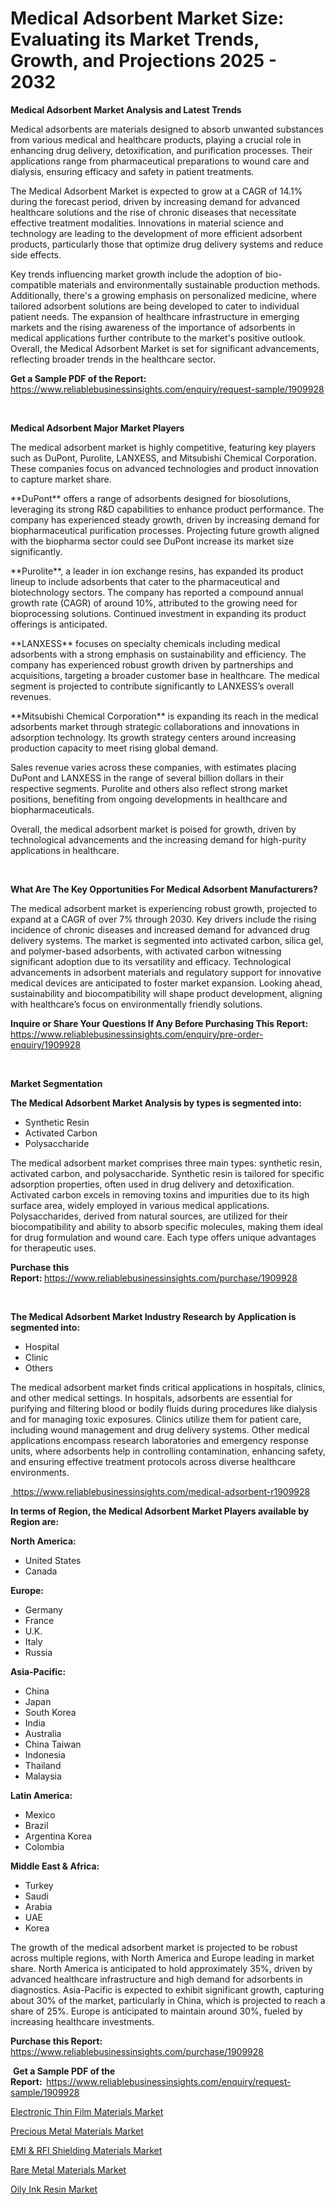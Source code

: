 <p><h1>Medical Adsorbent Market Size: Evaluating its Market Trends, Growth, and Projections 2025 - 2032</h1></p><p><strong>Medical Adsorbent Market Analysis and Latest Trends</strong></p>
<p><p>Medical adsorbents are materials designed to absorb unwanted substances from various medical and healthcare products, playing a crucial role in enhancing drug delivery, detoxification, and purification processes. Their applications range from pharmaceutical preparations to wound care and dialysis, ensuring efficacy and safety in patient treatments.</p><p>The Medical Adsorbent Market is expected to grow at a CAGR of 14.1% during the forecast period, driven by increasing demand for advanced healthcare solutions and the rise of chronic diseases that necessitate effective treatment modalities. Innovations in material science and technology are leading to the development of more efficient adsorbent products, particularly those that optimize drug delivery systems and reduce side effects.</p><p>Key trends influencing market growth include the adoption of bio-compatible materials and environmentally sustainable production methods. Additionally, there's a growing emphasis on personalized medicine, where tailored adsorbent solutions are being developed to cater to individual patient needs. The expansion of healthcare infrastructure in emerging markets and the rising awareness of the importance of adsorbents in medical applications further contribute to the market's positive outlook. Overall, the Medical Adsorbent Market is set for significant advancements, reflecting broader trends in the healthcare sector.</p></p>
<p><strong>Get a Sample PDF of the Report:&nbsp;</strong> <a href="https://www.reliablebusinessinsights.com/enquiry/request-sample/1909928?utm_campaign=116&utm_medium=2&utm_source=Github&utm_content=ia&utm_term=03042025&utm_id=medical-adsorbent">https://www.reliablebusinessinsights.com/enquiry/request-sample/1909928</a></p>
<p>&nbsp;</p>
<p><strong>Medical Adsorbent Major Market Players</strong></p>
<p><p>The medical adsorbent market is highly competitive, featuring key players such as DuPont, Purolite, LANXESS, and Mitsubishi Chemical Corporation. These companies focus on advanced technologies and product innovation to capture market share.</p><p>**DuPont** offers a range of adsorbents designed for biosolutions, leveraging its strong R&D capabilities to enhance product performance. The company has experienced steady growth, driven by increasing demand for biopharmaceutical purification processes. Projecting future growth aligned with the biopharma sector could see DuPont increase its market size significantly.</p><p>**Purolite**, a leader in ion exchange resins, has expanded its product lineup to include adsorbents that cater to the pharmaceutical and biotechnology sectors. The company has reported a compound annual growth rate (CAGR) of around 10%, attributed to the growing need for bioprocessing solutions. Continued investment in expanding its product offerings is anticipated.</p><p>**LANXESS** focuses on specialty chemicals including medical adsorbents with a strong emphasis on sustainability and efficiency. The company has experienced robust growth driven by partnerships and acquisitions, targeting a broader customer base in healthcare. The medical segment is projected to contribute significantly to LANXESS’s overall revenues.</p><p>**Mitsubishi Chemical Corporation** is expanding its reach in the medical adsorbents market through strategic collaborations and innovations in adsorption technology. Its growth strategy centers around increasing production capacity to meet rising global demand.</p><p>Sales revenue varies across these companies, with estimates placing DuPont and LANXESS in the range of several billion dollars in their respective segments. Purolite and others also reflect strong market positions, benefiting from ongoing developments in healthcare and biopharmaceuticals.</p><p>Overall, the medical adsorbent market is poised for growth, driven by technological advancements and the increasing demand for high-purity applications in healthcare.</p></p>
<p>&nbsp;</p>
<p><strong>What Are The Key Opportunities For Medical Adsorbent Manufacturers?</strong></p>
<p><p>The medical adsorbent market is experiencing robust growth, projected to expand at a CAGR of over 7% through 2030. Key drivers include the rising incidence of chronic diseases and increased demand for advanced drug delivery systems. The market is segmented into activated carbon, silica gel, and polymer-based adsorbents, with activated carbon witnessing significant adoption due to its versatility and efficacy. Technological advancements in adsorbent materials and regulatory support for innovative medical devices are anticipated to foster market expansion. Looking ahead, sustainability and biocompatibility will shape product development, aligning with healthcare’s focus on environmentally friendly solutions.</p></p>
<p><strong>Inquire or Share Your Questions If Any Before Purchasing This Report:</strong> <a href="https://www.reliablebusinessinsights.com/enquiry/pre-order-enquiry/1909928?utm_campaign=116&utm_medium=2&utm_source=Github&utm_content=ia&utm_term=03042025&utm_id=medical-adsorbent">https://www.reliablebusinessinsights.com/enquiry/pre-order-enquiry/1909928</a></p>
<p>&nbsp;</p>
<p><strong>Market Segmentation</strong></p>
<p><strong>The Medical Adsorbent Market Analysis by types is segmented into:</strong></p>
<p><ul><li>Synthetic Resin</li><li>Activated Carbon</li><li>Polysaccharide</li></ul></p>
<p><p>The medical adsorbent market comprises three main types: synthetic resin, activated carbon, and polysaccharide. Synthetic resin is tailored for specific adsorption properties, often used in drug delivery and detoxification. Activated carbon excels in removing toxins and impurities due to its high surface area, widely employed in various medical applications. Polysaccharides, derived from natural sources, are utilized for their biocompatibility and ability to absorb specific molecules, making them ideal for drug formulation and wound care. Each type offers unique advantages for therapeutic uses.</p></p>
<p><strong>Purchase this Report:&nbsp;</strong><a href="https://www.reliablebusinessinsights.com/purchase/1909928?utm_campaign=116&utm_medium=2&utm_source=Github&utm_content=ia&utm_term=03042025&utm_id=medical-adsorbent">https://www.reliablebusinessinsights.com/purchase/1909928</a></p>
<p>&nbsp;</p>
<p><strong>The Medical Adsorbent Market Industry Research by Application is segmented into:</strong></p>
<p><ul><li>Hospital</li><li>Clinic</li><li>Others</li></ul></p>
<p><p>The medical adsorbent market finds critical applications in hospitals, clinics, and other medical settings. In hospitals, adsorbents are essential for purifying and filtering blood or bodily fluids during procedures like dialysis and for managing toxic exposures. Clinics utilize them for patient care, including wound management and drug delivery systems. Other medical applications encompass research laboratories and emergency response units, where adsorbents help in controlling contamination, enhancing safety, and ensuring effective treatment protocols across diverse healthcare environments.</p></p>
<p><a href="https://www.reliablebusinessinsights.com/medical-adsorbent-r1909928?utm_campaign=116&utm_medium=2&utm_source=Github&utm_content=ia&utm_term=03042025&utm_id=medical-adsorbent">&nbsp;https://www.reliablebusinessinsights.com/medical-adsorbent-r1909928</a></p>
<p><strong>In terms of Region, the Medical Adsorbent Market Players available by Region are:</strong></p>
<p>
    <p> <strong> North America: </strong>
        <ul>
            <li>United States</li>
            <li>Canada</li>
        </ul>
        </p> 
    <p> <strong> Europe: </strong>
        <ul>
            <li>Germany</li>
            <li>France</li>
            <li>U.K.</li>
            <li>Italy</li>
            <li>Russia</li>
        </ul>
        </p> 
    <p> <strong> Asia-Pacific: </strong>
        <ul>
            <li>China</li>
            <li>Japan</li>
            <li>South Korea</li>
            <li>India</li>
            <li>Australia</li>
            <li>China Taiwan</li>
            <li>Indonesia</li>
            <li>Thailand</li>
            <li>Malaysia</li>
        </ul>
        </p> 
    <p> <strong> Latin America: </strong>
        <ul>
            <li>Mexico</li>
            <li>Brazil</li>
            <li>Argentina Korea</li>
            <li>Colombia</li>
        </ul>
        </p> 
    <p> <strong> Middle East & Africa: </strong>
        <ul>
            <li>Turkey</li>
            <li>Saudi</li>
            <li>Arabia</li>
            <li>UAE</li>
            <li>Korea</li>
        </ul>
    </p>
    </p>
<p><p>The growth of the medical adsorbent market is projected to be robust across multiple regions, with North America and Europe leading in market share. North America is anticipated to hold approximately 35%, driven by advanced healthcare infrastructure and high demand for adsorbents in diagnostics. Asia-Pacific is expected to exhibit significant growth, capturing about 30% of the market, particularly in China, which is projected to reach a share of 25%. Europe is anticipated to maintain around 30%, fueled by increasing healthcare investments.</p></p>
<p><strong>Purchase this Report: </strong><a href="https://www.reliablebusinessinsights.com/purchase/1909928?utm_campaign=116&utm_medium=2&utm_source=Github&utm_content=ia&utm_term=03042025&utm_id=medical-adsorbent">https://www.reliablebusinessinsights.com/purchase/1909928</a></p>
<p>&nbsp;<strong>Get a Sample PDF of the Report:&nbsp;&nbsp;</strong><a href="https://www.reliablebusinessinsights.com/enquiry/request-sample/1909928?utm_campaign=116&utm_medium=2&utm_source=Github&utm_content=ia&utm_term=03042025&utm_id=medical-adsorbent">https://www.reliablebusinessinsights.com/enquiry/request-sample/1909928</a></p>
<p><strong></strong></p>
<p><p><a href="https://github.com/elvutedipela/Market-Research-Report-List-1/blob/main/electronic-thin-film-materials-market.md?utm_campaign=116&utm_medium=2&utm_source=Github&utm_content=ia&utm_term=03042025&utm_id=medical-adsorbent">Electronic Thin Film Materials Market</a></p><p><a href="https://github.com/ritooesiaba/Market-Research-Report-List-1/blob/main/precious-metal-materials-market.md?utm_campaign=116&utm_medium=2&utm_source=Github&utm_content=ia&utm_term=03042025&utm_id=medical-adsorbent">Precious Metal Materials Market</a></p><p><a href="https://github.com/hedbomkrahe/Market-Research-Report-List-1/blob/main/emi-rfi-shielding-materials-market.md?utm_campaign=116&utm_medium=2&utm_source=Github&utm_content=ia&utm_term=03042025&utm_id=medical-adsorbent">EMI & RFI Shielding Materials Market</a></p><p><a href="https://github.com/nkbaroga/Market-Research-Report-List-1/blob/main/rare-metal-materials-market.md?utm_campaign=116&utm_medium=2&utm_source=Github&utm_content=ia&utm_term=03042025&utm_id=medical-adsorbent">Rare Metal Materials Market</a></p><p><a href="https://github.com/sawrovpipolo/Market-Research-Report-List-1/blob/main/oily-ink-resin-market.md?utm_campaign=116&utm_medium=2&utm_source=Github&utm_content=ia&utm_term=03042025&utm_id=medical-adsorbent">Oily Ink Resin Market</a></p></p>